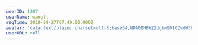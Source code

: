 ```yaml
---
userID: 1207
userName: wanglt
regTime: 2018-09-27T07:49:00.000Z
avatar: 'data:text/plain; charset=utf-8;base64,NDA0IHBhZ2Ugbm90IGZvdW5kCg=='
userURL: null
---
```



